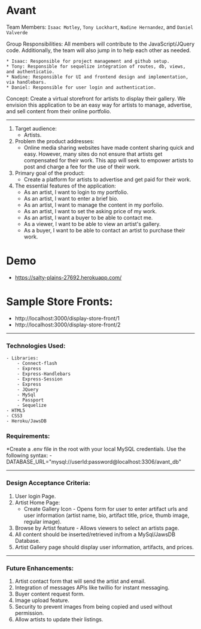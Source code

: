 # Avant

Team Members: `Isaac Motley`, `Tony Lockhart`, `Nadine Hernandez`, and `Daniel Valverde`

Group Responsibilities:  All members will contribute to the JavaScript/JQuery code.  Additionally, the team will also jump in to help each other as needed.

    * Isaac: Responsible for project management and github setup. 
    * Tony: Responsible for sequelize integration of routes, db, views, and authenticatio.
    * Nadine: Responsible for UI and frontend design and implementation, via handlebars.
    * Daniel: Responsible for user login and authentication.

Concept: Create a virtual storefront for artists to display their gallery.  We envision this application to be an easy way for artists to manage, advertise, and sell content from their online portfolio.

- - -
1. Target audience:
    - Artists.
2. Problem the product addresses:
    - Online media sharing websites have made content sharing quick and easy.  However, many sites do not ensure that artists get compensated for their work.  This app will seek to empower artists to post and charge a fee for the use of their work. 
3. Primary goal of the product:
    - Create a platform for artists to advertise and get paid for their work.
4. The essential features of the application:
    - As an artist, I want to login to my portfolio.
    - As an artist, I want to enter a brief bio.
    - As an artist, I want to manage the content in my porfolio.
    - As an artist, I want to set the asking price of my work.
    - As an artist, I want a buyer to be able to contact me.
    - As a viewer, I want to be able to view an artist's gallery.
    - As a buyer, I want to be able to contact an artist to purchase their work.
# Demo

* https://salty-plains-27692.herokuapp.com/

# Sample Store Fronts:

* http://localhost:3000/display-store-front/1
* http://localhost:3000/display-store-front/2
- - -
### Technologies Used:
    - Libraries:
        - Connect-flash
        - Express
        - Express-Handlebars
        - Express-Session
        - Express
        - JQuery
        - MySql
        - Passport
        - Sequelize
    - HTML5
    - CSS3
    - Heroku/JawsDB
 
 ### Requirements:
 *Create a .env file in the root with your local MySQL credentials.  Use the following syntax:
    - DATABASE_URL="mysql://userId:password@localhost:3306/avant_db"
- - -
### Design Acceptance Criteria:
1. User login Page.
2. Artist Home Page:
    - Create Gallery Icon -  Opens form for user to enter artifact urls and user information (artist name, bio, artifact title, price, thumb image, regular image).
3. Browse by Artist feature - Allows viewers to select an artists page.
4. All content should be inserted/retrieved in/from a MySql/JawsDB Database.
5. Artist Gallery page should display user information, artifacts, and prices.
- - -
### Future Enhancements:
1. Artist contact form that will send the artist and email.
2. Integration of messages APIs like twillio for instant messaging.
3. Buyer content request form.
4. Image upload feature.
5. Security to prevent images from being copied and used without permission.
6. Allow artists to update their listings.

